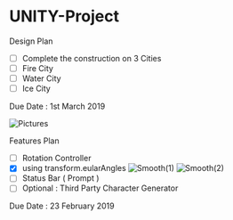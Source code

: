 # UNITY-Project

Design Plan
- [ ] Complete the construction on 3 Cities
- [ ] Fire City
- [ ] Water City
- [ ] Ice City

Due Date : 1st March 2019

![Pictures](https://cdn.discordapp.com/attachments/346967448781717505/547288359404306433/Template.png)

Features Plan
- [ ] Rotation Controller
- [x] using transform.eularAngles
![Smooth(1)](https://cdn.discordapp.com/attachments/346967448781717505/547290191136555028/Smooth_Transforming.PNG)
![Smooth(2)](https://cdn.discordapp.com/attachments/346967448781717505/547290189421215745/Smooth_Transforming_2.PNG)
- [ ] Status Bar ( Prompt )
- [ ] Optional : Third Party Character Generator

Due Date : 23 February 2019

